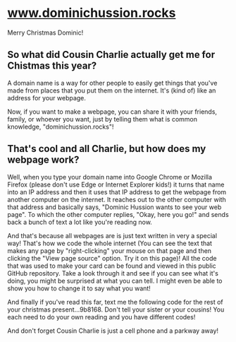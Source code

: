 # www.dominichussion.rocks
Merry Christmas Dominic!

## So what did Cousin Charlie actually get me for Chistmas this year?
A domain name is a way for other people to easily get things that you've
made from places that you put them on the internet.  It's (kind of) like an address for
your webpage.

Now, if you want to make a webpage, you can share it with your friends, family, or whoever you want, 
just by telling them what is common knowledge, "dominichussion.rocks"!

## That's cool and all Charlie, but how does my webpage work?
Well, when you type your domain name into Google Chrome or Mozilla Firefox
(please don't use Edge or Internet Explorer kids!) it turns that name into
an IP address and then it uses that
IP address to get the webpage from another computer on the internet.  It reaches out to the other computer 
with that address and basically says, "Dominic Hussion wants to see your web page".
To which the other computer replies, "Okay, here you go!" and sends back a bunch of text
a lot like you're reading now.

And that's because all webpages are is just text written in very a special way!  That's
how we code the whole internet (You can see the text that makes any page by "right-clicking"
your mouse on that page and then clicking the "View page source" option.  Try it on this 
page)!  All the code that was used to make your card can
be found and viewed in this public GitHub repository.  Take a look through it and see if 
you can see what it's doing, you might be surprised at what you can tell.  I might even
be able to show you how to change it to say what you want!

And finally if you've read this far, text me the following code for
the rest of your christmas present...9b8168.  Don't tell your sister or your cousins!  You
each need to do your own reading and you have different codes!

And don't forget Cousin Charlie is just a cell phone and a parkway away!
